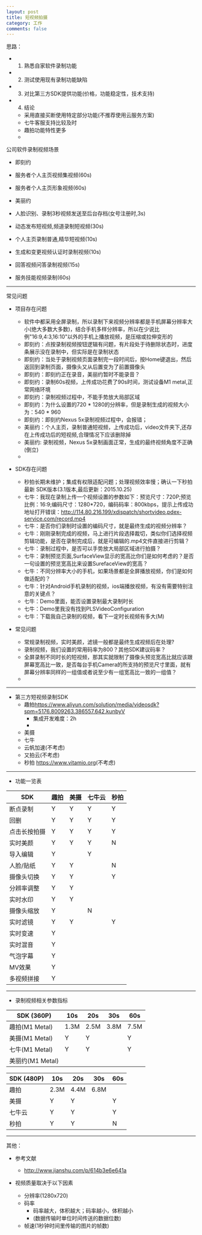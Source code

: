 ```yaml
---
layout: post
title: 短视频拍摄
category: 工作
comments: false
---
```


思路：

* 1. 熟悉自家软件录制功能
* 2. 测试使用现有录制功能缺陷
* 3. 对比第三方SDK提供功能(价格，功能稳定性，技术支持)
* 4. 结论
	* 采用直接买断使用特定部分功能(不推荐使用云服务方案)
	* 七牛客服支持比较及时
	* 趣拍功能特性更多
	* 
  
公司软件录制视频场景
	
* 即刻约
 * 服务者个人主页视频集视频(60s)
 * 服务者个人主页形象视频(60s)

* 美丽约
 * 人脸识别、录制3秒视频发送至后台存档(女号注册时,3s)
 * 动态发布短视频,频道录制短视频(30s)
 * 个人主页录制普通,精华短视频(10s)
 * 生成和变更视频认证时录制视频(10s)
 * 回答视频问答录制视频(15s)
 * 服务技能视频录制(60s)

---
常见问题

* 项目存在问题
	* 软件中都采用全屏录制，所以录制下来视频分辨率都是手机屏幕分辨率大小(绝大多数大多数)，结合手机多样分辨率，所以在少说比例"16:9,4:3,16:10"以外的手机上播放视频，是压缩或拉伸变形的
	* 即刻约：点按录制视频按钮逻辑有问题，有片段处于待删除状态时，进度条展示没在录制中，但实际是在录制状态
	* 即刻约：当处于录制视频页面录制完一段时间后，按Home键退出，然后返回到录制页面，摄像头又从后置变为了前置摄像头
	* 即刻约：即刻约正在录音，美丽约暂时不能录音？
	* 即刻约：录制60s视频，上传成功花费了90s时间，测试设备M1 metal,正常网络环境
	* 即刻约：录制视频过程中，不能手势放大局部区域
	* 即刻约：为什么设置的720 * 1280的分辨率，但是录制生成的视频大小为：540 * 960
	* 即刻约：即刻约Nexus 5x录制视频过程中，会报错；
	* 美丽约：个人主页，录制普通短视频，上传成功后，video文件夹下,还存在上传成功后的短视频,合理情况下应该删除掉
	* 美丽约: 录制视频，Nexus 5x录制画面正常，生成的最终视频角度不正确(倒立)
	* 

* SDK存在问题
	* 秒拍长期未维护；集成有权限适配问题；处理视频效率慢；确认一下秒拍最新 SDK版本(3.1版本,最后更新：2015.10.25)
	* 七牛：我现在录制上传一个视频设置的参数如下：预览尺寸：720P;预览比例：16:9;编码尺寸：1280*720，编码码率：800kbps，提示上传成功地址打开错误：<http://114.80.216.199/xdispatch/shortvideo.pdex-service.com/record.mp4>
	* 七牛：是否你们录制时设置的编码尺寸，就是最终生成的视频分辨率？
	* 七牛：刚刚录制完成的视频，马上进行片段选择裁切，类似你们选择视频剪辑功能，是否在录制完成后，就是可编辑的.mp4文件直接进行剪辑？
	* 七牛：录制过程中，是否可以手势放大局部区域进行拍摄？
	* 七牛：录制预览页面,SurfaceView显示的宽高比你们是如何考虑的？是否一句设置的预览宽高比来设置SurefaceView的宽高？
	* 七牛：不同分辨率大小的手机，如果场景都是全屏播放视频，你们是如何做适配的？
	* 七牛：针对Android手机录制的视频，ios端播放视频，有没有需要特别注意的关键点？
	* 七牛：Demo里面，能否设置录制最大录制时长
	* 七牛：Demo里我没有找到PLSVideoConfiguration
	* 七牛：下载我自己录制的视频，看下一定时长视频有多大(M)


* 常见问题
	
	* 常规录制视频，实时美颜，滤镜一般都是最终生成视频后在处理?
	* 录制视频，我们设置的常用码率为800？其他SDK建议码率？
	* 全屏录制不同时长的短视频，那其实就限制了摄像头预览宽高比就应该跟屏幕宽高比一致，是否每台手机Camera的所支持的预览尺寸里面，就有屏幕分辨率同样的一组值或者说至少有一组宽高比一致的一组值？
	* 
	
---

* 第三方短视频录制SDK
	* 趣拍<https://www.aliyun.com/solution/media/videosdk?spm=5176.8009263.386557.642.kunbyV>
		* 集成开发难度：2h
		* 
	* 美摄
	* 七牛
	* 云帆加速(不考虑)
	* 又拍云(不考虑)
	* 秒拍  <https://www.vitamio.org>(不考虑)
	
--- 

* 功能一览表
	
SDK        |   趣拍  |   美摄  | 七牛云 |  秒拍   |
---        |    --- |  ---   |  ---   |  ---   |
断点录制     |    Y   |   Y    |   Y   |    Y   |
回删        |    Y   |   Y    |   Y   |    Y  | 
点击长按拍摄 |    Y   |   Y    |    Y   |   Y   |
实时美颜    |    Y   |   Y    |    Y   |    N   |
导入编辑    |    Y    |         |    Y    |       | 
人脸/贴纸   |     Y  |    Y   |       |   N   | 
摄像头切换  |   Y     |    Y    |       |   Y   | 
分辨率调整  |   Y     |    Y    |       |        | 
实时水印    |    Y    |   Y    |        |       | 
摄像头缩放  |    Y   |        |    N     |       | 
实时滤镜    |    Y    |   Y    |       |    Y   |
实时变速   |    Y   |        |          |       | 
实时混音   |    Y   |        |         |       | 
气泡字幕   |    Y   |        |          |       | 
 MV效果   |    Y   |        |          |       |
多视频拼接 |    Y   |        |          |       |
 
---

* 录制视频相关参数指标

SDK (360P)     |   10s  |   20s  | 30s    |  60s   |
---            |    --- |  ---   |  ---  |  ---   |
趣拍(M1 Metal)  |   1.3M |   2.5M  |  3.8M |  7.5M  |
美摄(M1 Metal)  |    Y   |   Y      |       |    Y     | 
七牛(M1 Metal)  |    Y   |   Y    |        |   Y     |
美丽约(M1 Metal)|        |         |         |        |
 
SDK (480P)  |   10s  |   20s  | 30s |  60s   |
---        |    --- |  ---   |  ---  |  ---   |
趣拍       |   2.3M |   4.4M  |  6.8M |       |
美摄       |    Y   |   Y    |      |    Y   | 
七牛云      |    Y   |   Y    |      |   Y   |
秒拍      |    Y   |   Y    |      |    N   |

---

其他：

* 参考文献
	* <http://www.jianshu.com/p/614b3e6e641a>


* 视频质量取决于以下因素
	* 分辨率(1280x720)
	* 码率
		* 码率越大，体积越大；码率越小，体积越小
		* (数据传输时单位时间传送的数据位数)
	* 帧速(1秒钟时间里传输的图片的帧数)
 



